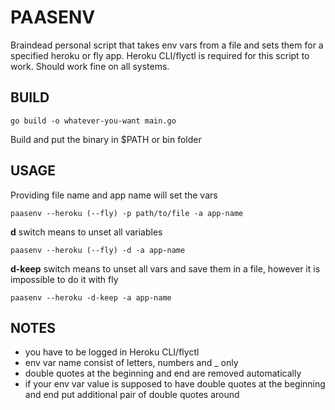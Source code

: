 # PAASENV
Braindead personal script that takes env vars from a file and sets them for a specified heroku or fly app. Heroku CLI/flyctl is required for this script to work. Should work fine on all systems.
## BUILD
    go build -o whatever-you-want main.go
Build and put the binary in $PATH or bin folder
## USAGE
Providing file name and app name will set the vars

    paasenv --heroku (--fly) -p path/to/file -a app-name

**d** switch means to unset all variables

    paasenv --heroku (--fly) -d -a app-name

**d-keep** switch means to unset all vars and save them in a file, however it is impossible to do it with fly

    paasenv --heroku -d-keep -a app-name

## NOTES
* you have to be logged in Heroku CLI/flyctl
* env var name consist of letters, numbers and _ only
* double quotes at the beginning and end are removed automatically
* if your env var value is supposed to have double quotes at the beginning and end put additional pair of double quotes around
